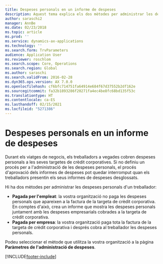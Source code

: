 ```yaml
---
title: Despeses personals en un informe de despeses
description: Aquest tema explica els dos mètodes per administrar les despeses personals d'un treballador al Microsoft Dynamics 365 Finance.
author: saraschi2
manager: AnnBe
ms.date: 02/23/2018
ms.topic: article
ms.prod: ''
ms.service: dynamics-ax-applications
ms.technology: ''
ms.search.form: TrvParameters
audience: Application User
ms.reviewer: roschlom
ms.search.scope: Core, Operations
ms.search.region: Global
ms.author: saraschi
ms.search.validFrom: 2016-02-28
ms.dyn365.ops.version: AX 7.0.0
ms.openlocfilehash: cf6bfc714751fa64914e684f67d37552b2df162e
ms.sourcegitcommit: fa32b1893286f20271fa4ec4be8fc68bd135f53c
ms.translationtype: HT
ms.contentlocale: ca-ES
ms.lasthandoff: 02/15/2021
ms.locfileid: "5271386"
---
```

# <a name="personal-expenses-on-an-expense-report"></a>Despeses personals en un informe de despeses

Durant els viatges de negocis, els treballadors a vegades cobren despeses personals a les seves targetes de crèdit corporatives. Si no definiu un procés per a l'administració de les despeses personals, el procés d'aprovació dels informes de despeses pot quedar interromput quan els treballadors presentin els seus informes de despeses desglossats. 

Hi ha dos mètodes per administrar les despeses personals d'un treballador:

- **Pagada per l'empleat**: la vostra organització no paga les despeses personals que apareixen a la factura de la targeta de crèdit corporativa. En comptes d'això, crea un informe que mostra les despeses personals juntament amb les despeses empresarials cobrades a la targeta de crèdit corporativa.
- **Pagada per empresa**: la vostra organització paga tota la factura de la targeta de crèdit corporativa i després cobra al treballador les despeses personals.

Podeu seleccionar el mètode que utilitza la vostra organització a la pàgina **Paràmetres de l'administració de despeses**.


[!INCLUDE[footer-include](../includes/footer-banner.md)]